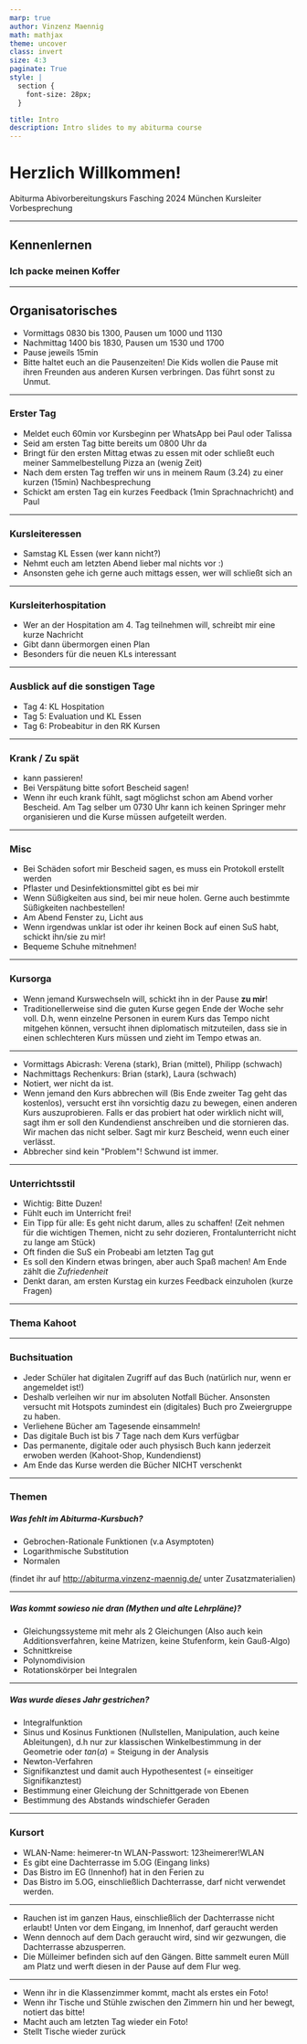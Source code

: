 ```yaml
---
marp: true
author: Vinzenz Maennig
math: mathjax
theme: uncover
class: invert
size: 4:3
paginate: True
style: |
  section {
    font-size: 28px;
  }

title: Intro
description: Intro slides to my abiturma course
---
```

# Herzlich Willkommen!
Abiturma Abivorbereitungskurs
Fasching 2024 München
Kursleiter Vorbesprechung

---
<!--header: Intro | Kennenlernen-->
<!--footer: Abiturma Abivorbereitungskurs | Fasching 2024 München | Kursleiter Vorbesprechung-->

## Kennenlernen
### Ich packe meinen Koffer

---
<!--header: Intro | Organisatorisches-->
## Organisatorisches
- Vormittags 0830 bis 1300, Pausen um 1000 und 1130
- Nachmittag 1400 bis 1830, Pausen um 1530 und 1700
- Pause jeweils 15min
- Bitte haltet euch an die Pausenzeiten! Die Kids wollen die Pause mit ihren Freunden aus anderen Kursen verbringen. Das führt sonst zu Unmut.

---
### Erster Tag
- Meldet euch 60min vor Kursbeginn per WhatsApp bei Paul oder Talissa
- Seid am ersten Tag bitte bereits um 0800 Uhr da
- Bringt für den ersten Mittag etwas zu essen mit oder schließt euch meiner Sammelbestellung Pizza an (wenig Zeit)
- Nach dem ersten Tag treffen wir uns in meinem Raum (3.24) zu einer kurzen (15min) Nachbesprechung
- Schickt am ersten Tag ein kurzes Feedback (1min Sprachnachricht) and Paul

---
### Kursleiteressen
- Samstag KL Essen (wer kann nicht?)
- Nehmt euch am letzten Abend lieber mal nichts vor :)
- Ansonsten gehe ich gerne auch mittags essen, wer will schließt sich an

---
### Kursleiterhospitation
- Wer an der Hospitation am 4. Tag teilnehmen will, schreibt mir eine kurze Nachricht
- Gibt dann übermorgen einen Plan
- Besonders für die neuen KLs interessant

---
### Ausblick auf die sonstigen Tage
- Tag 4: KL Hospitation
- Tag 5: Evaluation und KL Essen
- Tag 6: Probeabitur in den RK Kursen

---
### Krank / Zu spät
- kann passieren!
- Bei Verspätung bitte sofort Bescheid sagen!
- Wenn ihr euch krank fühlt, sagt möglichst schon am Abend vorher Bescheid. Am Tag selber um 0730 Uhr kann ich keinen Springer mehr organisieren und die Kurse müssen aufgeteilt werden.

---
### Misc
- Bei Schäden sofort mir Bescheid sagen, es muss ein Protokoll erstellt werden
- Pflaster und Desinfektionsmittel gibt es bei mir
- Wenn Süßigkeiten aus sind, bei mir neue holen. Gerne auch bestimmte Süßigkeiten nachbestellen!
- Am Abend Fenster zu, Licht aus
- Wenn irgendwas unklar ist oder ihr keinen Bock auf einen SuS habt, schickt ihn/sie zu mir!
- Bequeme Schuhe mitnehmen!

---
<!--header: Intro | Tatsächlicher Kurs-->
### Kursorga
- Wenn jemand Kurswechseln will, schickt ihn in der Pause **zu mir**!
- Traditionellerweise sind die guten Kurse gegen Ende der Woche sehr voll. D.h, wenn einzelne Personen in eurem Kurs das Tempo nicht mitgehen können, versucht ihnen diplomatisch mitzuteilen, dass sie in einen schlechteren Kurs müssen und zieht im Tempo etwas an.

---
- Vormittags Abicrash: Verena (stark), Brian (mittel), Philipp (schwach)
- Nachmittags Rechenkurs: Brian (stark), Laura (schwach)
- Notiert, wer nicht da ist.
- Wenn jemand den Kurs abbrechen will (Bis Ende zweiter Tag geht das kostenlos), versucht erst ihn vorsichtig dazu zu bewegen, einen anderen Kurs auszuprobieren. Falls er das probiert hat oder wirklich nicht will, sagt ihm er soll den Kundendienst anschreiben und die stornieren das. Wir machen das nicht selber. Sagt mir kurz Bescheid, wenn euch einer verlässt.
- Abbrecher sind kein "Problem"! Schwund ist immer.

---
### Unterrichtsstil
- Wichtig: Bitte Duzen!
- Fühlt euch im Unterricht frei!
- Ein Tipp für alle: Es geht nicht darum, alles zu schaffen! (Zeit nehmen für die wichtigen Themen, nicht zu sehr dozieren, Frontalunterricht nicht zu lange am Stück)
- Oft finden die SuS ein Probeabi am letzten Tag gut
- Es soll den Kindern etwas bringen, aber auch Spaß machen! Am Ende zählt die *Zufriedenheit*
- Denkt daran, am ersten Kurstag ein kurzes Feedback einzuholen (kurze Fragen)

---
### Thema Kahoot

---
### Buchsituation
- Jeder Schüler hat digitalen Zugriff auf das Buch (natürlich nur, wenn er angemeldet ist!)
- Deshalb verleihen wir nur im absoluten Notfall Bücher. Ansonsten versucht mit Hotspots zumindest ein (digitales) Buch pro Zweiergruppe zu haben.
- Verliehene Bücher am Tagesende einsammeln!
- Das digitale Buch ist bis 7 Tage nach dem Kurs verfügbar
- Das permanente, digitale oder auch physisch Buch kann jederzeit erwoben werden (Kahoot-Shop, Kundendienst)
- Am Ende das Kurse werden die Bücher NICHT verschenkt

---
### Themen
##### Was fehlt im Abiturma-Kursbuch?
- Gebrochen-Rationale Funktionen (v.a Asymptoten)
- Logarithmische Substitution
- Normalen

(findet ihr auf http://abiturma.vinzenz-maennig.de/ unter Zusatzmaterialien)

---
##### Was kommt sowieso nie dran (Mythen und alte Lehrpläne)?
- Gleichungssysteme mit mehr als 2 Gleichungen (Also auch kein Additionsverfahren, keine Matrizen, keine Stufenform, kein Gauß-Algo)
- Schnittkreise
- Polynomdivision
- Rotationskörper bei Integralen

---
##### Was wurde dieses Jahr gestrichen?
- Integralfunktion
- Sinus und Kosinus Funktionen (Nullstellen, Manipulation, auch keine Ableitungen), d.h nur zur klassischen Winkelbestimmung in der Geometrie oder $tan(\alpha)$ = Steigung in der Analysis
- Newton-Verfahren
- Signifikanztest und damit auch Hypothesentest (= einseitiger Signifikanztest)
- Bestimmung einer Gleichung der Schnittgerade von Ebenen
- Bestimmung des Abstands windschiefer Geraden

---
<!--header: Intro | Kursort-->
### Kursort
- WLAN-Name: heimerer-tn
WLAN-Passwort: 123heimerer!WLAN
- Es gibt eine Dachterrasse im 5.OG (Eingang links)
- Das Bistro im EG (Innenhof) hat in den Ferien zu
- Das Bistro im 5.OG, einschließlich Dachterrasse, darf nicht verwendet werden.

---
- Rauchen ist im ganzen Haus, einschließlich der Dachterrasse nicht erlaubt! Unten vor dem Eingang, im Innenhof, darf geraucht werden
- Wenn dennoch auf dem Dach geraucht wird, sind wir gezwungen, die Dachterrasse abzusperren.
- Die Mülleimer befinden sich auf den Gängen. Bitte sammelt euren Müll am Platz und werft diesen in der Pause auf dem Flur weg.

---
- Wenn ihr in die Klassenzimmer kommt, macht als erstes ein Foto!
- Wenn ihr Tische und Stühle zwischen den Zimmern hin und her bewegt, notiert das bitte!
- Macht auch am letzten Tag wieder ein Foto!
- Stellt Tische wieder zurück